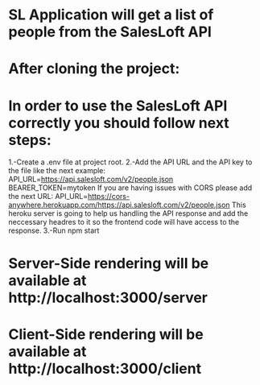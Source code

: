 # SL Application will get a list of people from the SalesLoft API

# After cloning the project:

# In order to use the SalesLoft API correctly you should follow next steps:

1.-Create a .env file at project root.
2.-Add the API URL and the API key to the file like the next example:
API_URL=https://api.salesloft.com/v2/people.json
BEARER_TOKEN=mytoken
If you are having issues with CORS please add the next URL:
API_URL=https://cors-anywhere.herokuapp.com/https://api.salesloft.com/v2/people.json
This heroku server is going to help us handling the API response and add the neccessary headres to it so the frontend code will have access to the response.
3.-Run npm start

# Server-Side rendering will be available at http://localhost:3000/server

# Client-Side rendering will be available at http://localhost:3000/client
